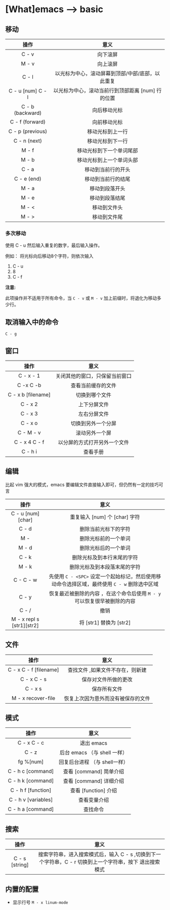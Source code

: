 [What]emacs --> basic
========================

## 移动

| 操作               |   意义      |
| :--:              |   :--:      |
| C - v             | 向下滚屏      |
| M - v             | 向上滚屏      |
| C - l             | 以光标为中心，滚动屏幕到顶部/中部/底部，以此重复 |
| C - u [num] C - l | 以光标为中心，滚动当前行到顶部距离 [num] 行的位置 |
| C - b (backward)  | 向后移动光标 |
| C - f (forward)   | 向前移动光标 |
| C - p (previous)  | 移动光标到上一行 |
| C - n (next)      | 移动光标到下一行 |
| M - f             | 移动光标到下一个单词尾部 |
| M - b             | 移动光标到上一个单词头部 |
| C - a             | 移动到当前行的开头       |
| C - e (end)       | 移动到当前行的结尾       |
| M - a             | 移动到段落开头       |
| M - e             | 移动到段落结尾       |
| M - <             | 移动到文件头        |
| M - >             | 移动到文件尾          |

### 多次移动

使用 C - u 然后输入重复的数字，最后输入操作。

例如： 将光标向后移动8个字符，则依次输入
1. C - u
2. 8
3. C - f

**注意:**

此项操作并不适用于所有命令，当 `C - v` 或 `M - v` 加上前缀时，将退化为移动多少行。

## 取消输入中的命令

`C - g`

## 窗口

| 操作               |   意义      |
| :--:              |   :--:      |
| C - x - 1             | 关闭其他的窗口，只保留当前窗口     |
| C -x C -b             | 查看当前缓存的文件 |
| C - x b [filename]    | 切换到哪个文件 |
| C - x 2               | 上下分屏文件  |
| C - x 3               | 左右分屏文件  |
| C - x o               | 切换到另外一个分屏 |
| C - M - v             | 滚动另外一个屏     |
| C - x 4 C - f         | 以分屏的方式打开另外一个文件 |
| C - h i               | 查看手册 |



## 编辑

比起 vim 强大的模式，emacs 要编辑文件直接输入即可，但仍然有一定的技巧可言

| 操作               |   意义      |
| :--:              |   :--:      |
| C - u [num] [char]             | 重复输入 [num] 个 [char] 字符     |
| C - d     | 删除当前光标下的字符 |
| M - <DEL> | 删除光标前的一个单词 |
| M - d     | 删除光标后的一个单词 |
| C - k     | 删除光标及到本行末尾的字符 |
| M - k     | 删除光标及到本段落末尾的字符 |
| C - <SPC> C - w | 先使用 `C - <SPC>` 设定一个起始标记，然后使用移动命令选择区域，最终使用 `C - w` 删除选中区域 |
| C - y     | 恢复最近被删除的内容 ，在这个命令后使用 `M - y` 可以恢复很早被删除的内容 |
| C - /     | 撤销 |
| M - x repl s <Return>[str1]<Return>[str2]<Return> | 将 [str1] 替换为 [str2] |

## 文件

| 操作               |   意义      |
| :--:              |   :--:      |
| C - x C - f  [filename]           | 查找文件 ,如果文件不存在，则新建    |
| C - x C - s | 保存对文件所做的更改 |
| C - x s     | 保存所有文件        |
| M - x recover-file <Return> | 恢复上次因为意外而没有被保存的文件 |

## 模式

| 操作               |   意义      |
| :--:              |   :--:      |
| C - x C - c    | 退出 emacs    |
| C - z           | 后台 emacs （与 shell 一样）|
| fg %[num]       | 回复后台进程 （与 shell一样）|
| C - h c [command] | 查看 [command] 简单介绍 |
| C - h k [command] | 查看 [command] 详细介绍 |
| C - h f [function] | 查看 [function] 介绍 |
| C - h v [variables] | 查看变量介绍 |
| C - h a [command] | 查找命令 |


## 搜索
| 操作               |   意义      |
| :--:              |   :--:      |
| C - s [string] | 搜索字符串，进入搜索模式后，输入 C - s ,切换到下一个字符串，C - r 切换到上一个字符串，按下 <Return> 退出搜索模式 |


## 内置的配置

- 显示行号 `M - x linum-mode`
